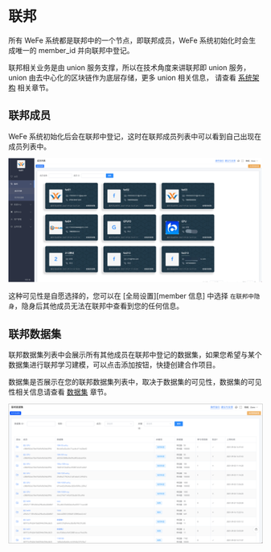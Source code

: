 # 联邦

所有 WeFe 系统都是联邦中的一个节点，即联邦成员，WeFe 系统初始化时会生成唯一的 member_id 并向联邦中登记。

联邦相关业务是由 union 服务支撑，所以在技术角度来讲联邦即 union 服务，
union 由去中心化的区块链作为底层存储，更多 union 相关信息，
请查看 [系统架构](/system_framework/system_framework) 相关章节。


## 联邦成员

WeFe 系统初始化后会在联邦中登记，这时在联邦成员列表中可以看到自己出现在成员列表中。

<img src="../_media/operation_guide/union_member_list.png" style="max-height:700px;" />

这种可见性是自愿选择的，您可以在 [全局设置][member 信息] 中选择 `在联邦中隐身`，隐身后其他成员无法在联邦中查看到您的任何信息。

## 联邦数据集

联邦数据集列表中会展示所有其他成员在联邦中登记的数据集，如果您希望与某个数据集进行联邦学习建模，可以点击添加按钮，快捷创建合作项目。

数据集是否展示在您的联邦数据集列表中，取决于数据集的可见性，数据集的可见性相关信息请查看 [数据集](/operation_guide/data_set) 章节。

<img src="../_media/operation_guide/union_data_set_list.png" style="max-height:700px;border:solid 1px #ccc" />
